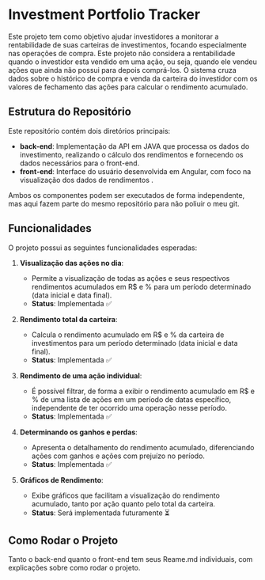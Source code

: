 # Investment Portfolio Tracker

Este projeto tem como objetivo ajudar investidores a monitorar a rentabilidade de suas carteiras de investimentos, focando especialmente nas operações de compra. Este projeto não considera a rentabilidade quando o investidor esta vendido em uma ação, ou seja, quando ele vendeu ações que ainda não possui para depois comprá-los.  O sistema cruza dados sobre o histórico de compra e venda da carteira do investidor com os valores de fechamento das ações para calcular o rendimento acumulado. <!-- e apresentar gráficos de desempenho.o -->

## Estrutura do Repositório

Este repositório contém dois diretórios principais:

- **back-end**: Implementação da API em JAVA que processa os dados do investimento, realizando o cálculo dos rendimentos e fornecendo os dados necessários para o front-end.
- **front-end**: Interface do usuário desenvolvida em Angular, com foco na visualização dos dados de rendimentos <!-- e gráficos-->.

Ambos os componentes podem ser executados de forma independente, mas aqui fazem parte do mesmo repositório para não poliuir o meu git.

## Funcionalidades

O projeto possui as seguintes funcionalidades esperadas:

1. **Visualização das ações no dia**:
   - Permite a visualização de todas as ações e seus respectivos rendimentos acumulados em R$ e % para um período determinado (data inicial e data final).
   - **Status**: Implementada ✅

2. **Rendimento total da carteira**:
   - Calcula o rendimento acumulado em R$ e % da carteira de investimentos para um período determinado (data inicial e data final).
   - **Status**: Implementada ✅

3. **Rendimento de uma ação individual**:
   - É possível filtrar, de forma a exibir o rendimento acumulado em R$ e % de uma lista de ações em um período de datas específico, independente de ter ocorrido uma operação nesse período.
   - **Status**: Implementada ✅

4. **Determinando os ganhos e perdas**:
   - Apresenta o detalhamento do rendimento acumulado, diferenciando ações com ganhos e ações com prejuízo no período.
   - **Status**: Implementada ✅

5. **Gráficos de Rendimento**:
   - Exibe gráficos que facilitam a visualização do rendimento acumulado, tanto por ação quanto pelo total da carteira.
   - **Status**: Será implementada futuramente ⏳

## Como Rodar o Projeto

Tanto o back-end quanto o front-end tem seus Reame.md individuais, com explicações sobre como rodar o projeto.
